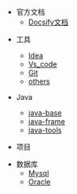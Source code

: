 <!-- _navbar.md -->

- 官方文档
  - [Docsify文档](zh-cn/_sidebar.md)

* 工具
  * [Idea](tools/idea/_sidebar.md)
  * [Vs_code](tools/vs-code/_sidebar.md)
  * [Git](tools/git/_sidebar.md)
  * [others](tools/others/_sidebar.md)

* Java
  * [java-base](java/java-base/_sidebar.md)
  * [java-frame](java/java-frame/_sidebar.md)
  * [java-tools](java/java-tools/_sidebar.md)
- 项目

* 数据库
  * [Mysql](zh-cn/configuration.md)
  * [Oracle](data-base/oracle/_sidebar.md)
  
  
  



